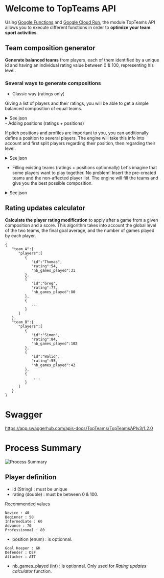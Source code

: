 
# Welcome to TopTeams API
Using [Google Functions](https://cloud.google.com/functions) and [Google Cloud Run](https://cloud.google.com/run), the module TopTeams API allows you to execute different functions in order to **optimize your team sport activities**.

## Team composition generator
**Generate balanced teams** from players, each of them identified by a unique id and having an individual rating value between 0 & 100, representing his level. 

### Several ways to generate compositions

- Classic way (ratings only)

Giving a list of players and their ratings, you will be able to get a simple balanced composition 
of equal teams.
<details>
  <summary>See json</summary>
   <p>
   
```
{
    "availablePlayers":[
   {
      "id":"David",
      "rating":54
   },
   {
      "id":"Bilal",
      "rating":77
   },
   {
      ...
   }
  ]
}
```

</p>
</details>
- Adding positions (ratings + positions)

If pitch positions and profiles are important to you, you can additionally define a position to several players. 
The engine will take this info into account and first split players regarding their position, then regarding their level.

<details>
  <summary>See json</summary>
   <p>
   
```
{
    "availablePlayers":[
   {
      "id":"Joachim",
      "rating":44.5,
      "position": DEF
   },
   {
      "id":"Rafik",
      "rating":74,
      "position": ATT
   },
   {
      ...
   }
  ]
}
```

   </p>
   </details>
   
- Filling existing teams (ratings + positions optionnally)
Let's imagine that some players want to play together. No problem! Insert the pre-created teams and 
the non-affected player list. The engine will fill the teams and give you the best possible composition.

<details>
  <summary>See json</summary>
   <p>

```
{
   "team_A":{
      "players":[
         {
            "id":"Benjamin",
            "rating":54,
            "position":"GK"
         },
         {
            "id":"Mario",
            "rating":77
         }
      ]
   },
   "team_B":{
      "players":[]
   },
   "availablePlayers":[
      {
         "id":"Redwan",
         "rating":59,
         "position":"GK"
      },
      {
         "id":"Oscar",
         "rating":81
      },
      {
         ...
      }
   ]
}
```

   </p>
   </details>
   
## Rating updates calculator
**Calculate the player rating modification** to apply after a game from a given composition and a score.
This algorithm takes into account the global level of the two teams, the final goal average, and the number of games played by each player.

```
{
   "team_A":{
      "players":[
         {
            "id":"Thomas",
            "rating":54,
            "nb_games_played":31
         },
         {
            "id":"Greg",
            "rating":77,
            "nb_games_played":80
         },
         {
            ...
         }
      ]
   },
   "team_B":{
      "players":[
         {
            "id":"Simon",
            "rating":84,
            "nb_games_played":102
         },
         {
            "id":"Walid",
            "rating":55,
            "nb_games_played":42
         },
         {
             ...
         }
      ]
   }
}
```
# Swagger
https://app.swaggerhub.com/apis-docs/TopTeams/TopTeamsAPIv3/1.2.0

# Process Summary
![Process Summary](https://i.ibb.co/mhHFccT/process-summary.png)
## Player definition 
- id (String) : must be unique
- rating (double) : must be between 0 & 100. 

Recommended values
```
Novice : 40
Beginner : 50
Intermediate : 60
Advance : 70
Professionnal : 80
```
- position (enum) : is optionnal.
```
Goal Keeper : GK
Defender : DEF
Attacker : ATT
```
- nb_games_played (int) : is optionnal. Only used for *Rating updates calculator* function.

